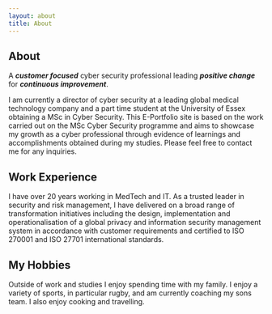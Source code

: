 ```yaml
---
layout: about
title: About
---
```


## About

A ***customer focused*** cyber security professional leading ***positive change*** for ***continuous improvement***.

I am currently a director of cyber security at a leading global medical technology company and a part time student at the University of Essex obtaining a MSc in Cyber Security. This E-Portfolio site is based on the work carried out on the MSc Cyber Security programme and aims to showcase my growth as a cyber professional through evidence of learnings and accomplishments obtained during my studies. Please feel free to contact me for any inquiries.

## Work Experience

I have over 20 years working in MedTech and IT. As a trusted leader in security and risk management, I have delivered on a broad range of transformation initiatives including the design, implementation and operationalisation of a global privacy and information security management system in accordance with customer requirements and certified to ISO 270001 and ISO 27701 international standards.

## My Hobbies

Outside of work and studies I enjoy spending time with my family. I enjoy a variety of sports, in particular rugby, and am currently coaching my sons team. I also enjoy cooking and travelling.
